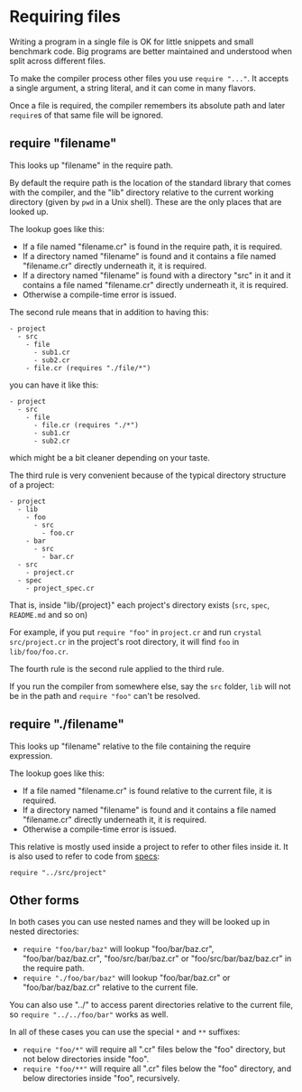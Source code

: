 # Requiring files

Writing a program in a single file is OK for little snippets and small benchmark code. Big programs are better maintained and understood when split across different files.

To make the compiler process other files you use `require "..."`. It accepts a single argument, a string literal, and it can come in many flavors.

Once a file is required, the compiler remembers its absolute path and later `require`s of that same file will be ignored.

## require "filename"

This looks up "filename" in the require path.

By default the require path is the location of the standard library that comes with the compiler, and the "lib" directory relative to the current working directory (given by `pwd` in a Unix shell). These are the only places that are looked up.

The lookup goes like this:

* If a file named "filename.cr" is found in the require path, it is required.
* If a directory named "filename" is found and it contains a file named "filename.cr" directly underneath it, it is required.
* If a directory named "filename" is found with a directory "src" in it and it contains a file named "filename.cr" directly underneath it, it is required.
* Otherwise a compile-time error is issued.

The second rule means that in addition to having this:

```
- project
  - src
    - file
      - sub1.cr
      - sub2.cr
    - file.cr (requires "./file/*")
```

you can have it like this:

```
- project
  - src
    - file
      - file.cr (requires "./*")
      - sub1.cr
      - sub2.cr
```

which might be a bit cleaner depending on your taste.

The third rule is very convenient because of the typical directory structure of a project:

```
- project
  - lib
    - foo
      - src
        - foo.cr
    - bar
      - src
        - bar.cr
  - src
    - project.cr
  - spec
    - project_spec.cr
```

That is, inside "lib/{project}" each project's directory exists (`src`, `spec`, `README.md` and so on)

For example, if you put `require "foo"` in `project.cr` and run `crystal src/project.cr` in the project's root directory, it will find `foo` in `lib/foo/foo.cr`.

The fourth rule is the second rule applied to the third rule.

If you run the compiler from somewhere else, say the `src` folder, `lib` will not be in the path and `require "foo"` can't be resolved.

## require "./filename"

This looks up "filename" relative to the file containing the require expression.

The lookup goes like this:

* If a file named "filename.cr" is found relative to the current file, it is required.
* If a directory named "filename" is found and it contains a file named "filename.cr" directly underneath it, it is required.
* Otherwise a compile-time error is issued.

This relative is mostly used inside a project to refer to other files inside it. It is also used to refer to code from [specs](../guides/testing.md):

```crystal title="spec/spec_helper.cr"
require "../src/project"
```

## Other forms

In both cases you can use nested names and they will be looked up in nested directories:

* `require "foo/bar/baz"` will lookup "foo/bar/baz.cr", "foo/bar/baz/baz.cr", "foo/src/bar/baz.cr" or "foo/src/bar/baz/baz.cr" in the require path.
* `require "./foo/bar/baz"` will lookup "foo/bar/baz.cr" or "foo/bar/baz/baz.cr" relative to the current file.

You can also use "../" to access parent directories relative to the current file, so `require "../../foo/bar"` works as well.

In all of these cases you can use the special `*` and `**` suffixes:

* `require "foo/*"` will require all ".cr" files below the "foo" directory, but not below directories inside "foo".
* `require "foo/**"` will require all ".cr" files below the "foo" directory, and below directories inside "foo", recursively.
